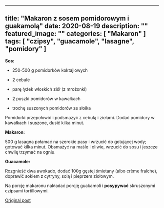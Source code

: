 
---
title: "Makaron z sosem pomidorowym i guakamolą"
date: 2020-08-19
description: ""
featured_image: ""
categories: [ "Makaron" ]
tags: [ "czipsy", "guacamole", "lasagne", "pomidory" ]
---

<!-- Number 37 -->

**Sos:**



 * 250-500 g pomidorków koktajlowych

 * 2 cebule

 * parę łyżek włoskich ziół (z mrożonki)

 * 2 puszki pomidorów w kawałkach

 * trochę suszonych pomidorów ze słoika


Pomidorki przepołowić i podsmażyć z cebulą i ziołami. Dodać pomidory w kawałkach i suszone, dusić kilka minut.

**Makaron:**

500 g lasagna połamać na szerokie pasy i wrzucić do gotującej wody; gotować kilka minut. Obsmażyć na maśle i oliwie, wrzucić do sosu i jeszcze chwilę trzymać na ogniu.

**Guacamole:**

Rozgnieść dwa awokado, dodać 100g gęstej śmietany (albo crème fraîche), doprawić sokiem z cytryny, solą i pieprzem ziołowym.

Na porcję makaronu nakładać porcję guakamoli i **posypywać** skruszonymi czipsami tortillowymi.



[Original post](https://statystycznakuchnia.wordpress.com/2020/08/19/makaron-z-sosem-pomidorowym-i-guakamola/)


